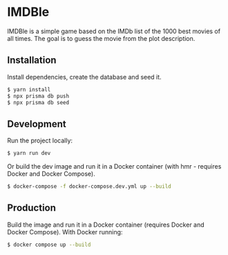 # IMDBle

IMDBle is a simple game based on the IMDb list of the 1000 best movies of all times. The goal is to guess the movie from the plot description.

## Installation

Install dependencies, create the database and seed it.

```bash
$ yarn install
$ npx prisma db push
$ npx prisma db seed
```

## Development

Run the project locally:
```bash
$ yarn run dev
```

Or build the dev image and run it in a Docker container (with hmr - requires Docker and Docker Compose).
```bash
$ docker-compose -f docker-compose.dev.yml up --build
```

## Production

Build the image and run it in a Docker container (requires Docker and Docker Compose).
With Docker running:
```bash
$ docker compose up --build
```